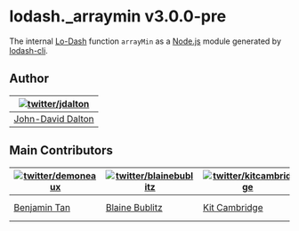 # lodash._arraymin v3.0.0-pre

The internal [Lo-Dash](http://lodash.com/) function `arrayMin` as a [Node.js](http://nodejs.org/) module generated by [lodash-cli](https://npmjs.org/package/lodash-cli).

## Author

| [![twitter/jdalton](http://gravatar.com/avatar/299a3d891ff1920b69c364d061007043?s=70)](https://twitter.com/jdalton "Follow @jdalton on Twitter") |
|---|
| [John-David Dalton](http://allyoucanleet.com/) |

## Main Contributors

| [![twitter/demoneaux](http://gravatar.com/avatar/029b19dba521584d83398ada3ecf6131?s=70)](https://twitter.com/demoneaux "Follow @demoneaux on Twitter") | [![twitter/blainebublitz](http://gravatar.com/avatar/ac1c67fd906c9fecd823ce302283b4c1?s=70)](https://twitter.com/blainebublitz "Follow @BlaineBublitz on Twitter") | [![twitter/kitcambridge](http://gravatar.com/avatar/6662a1d02f351b5ef2f8b4d815804661?s=70)](https://twitter.com/kitcambridge "Follow @kitcambridge on Twitter") | [![twitter/mathias](http://gravatar.com/avatar/24e08a9ea84deb17ae121074d0f17125?s=70)](https://twitter.com/mathias "Follow @mathias on Twitter") |
|---|---|---|---|
| [Benjamin Tan](http://d10.github.io/) | [Blaine Bublitz](http://www.iceddev.com/) | [Kit Cambridge](http://kitcambridge.be/) | [Mathias Bynens](https://mathiasbynens.be/) |
